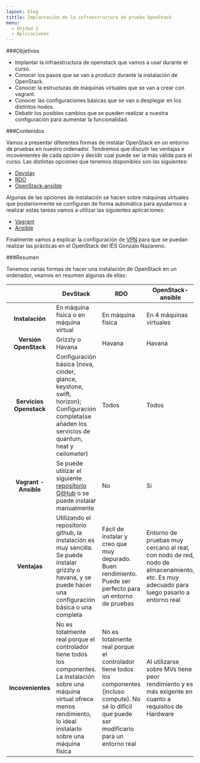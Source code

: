 ```yaml
---
layout: blog
tittle: Implantación de la infraestructura de prueba OpenStack
menu:
  - Unidad 2
  - Aplicaciones
---
```

###Objetivos

* Implantar la infraestructura de openstack que vamos a usar durante el curso.
* Conocer los pasos que se van a producir durante la instalación de OpenStack.
* Conocer la estructuras de máquinas virtuales que se van a crear con vagrant.
* Conocer las configuraciones básicas que se van a desplegar en los distintos nodos.
* Debatir los posibles cambios que se pueden realizar a nuestra configuración para aumentar la funcionalidad.

###Contenidos

Vamos a presentar diferentes formas de instalar OpenStack en un entorno de pruebas en nuestro ordenador. Tendremos que discutir las ventajas e incovenientes de cada opción y decidir cúal puede ser la más válida para el curso. Las distintas opciones que tenemos disponibles son las siguientes:

* [Devstav](devstack)
* [RDO](rdo)
* [OpenStack-ansible](openstack-ansible)

Algunas de las opciones de instalación se hacen sobre máquinas virtuales que posteriormente se configuran de forma automática para ayudarnos a realizar estas tareas vamos a utilizar las siguientes aplicaciones:

* [Vagrant](vagrant)
* [Ansible](ansible)

Finalmente vamos a explicar la configuración de [VPN](vpn) para que se puedan realizar las prácticas en el OpenStack del IES Gonzalo Nazareno.

###Resumen

Tenemos varias formas de hacer una instalación de OpenStack en un ordenador, veamos en resumen algunas de ellas:

|     |DevStack|RDO|OpenStack-ansible|
|:---:|--------|---|-----------------|
|**Instalación**|En máquina física o en máquina virtual|En máquina física|En 4 máquinas virtuales|
|**Versión OpenStack**|Grizzly o Havana|Havana|Havana|
|**Servicios Openstack**|Configuración básica (nova, cinder, glance, keystone, swift, horizon); Configuración completa(se añaden los servicios de quantum, heat y ceilometer)|Todos|Todos|
|**Vagrant - Ansible**|Se puede utilizar el siguiente [repositorio GitHub](https://github.com/xiaohanyu/vagrant-ansible-devstack) o se puede instalar manualmente|No|Si|
|**Ventajas**|Utilizando el repositorio github, la instalación es muy sencilla. Se puede instalar grizzly o havana, y se puede hacer una configuración básica o una completa|Fácil de instalar y creo que muy depurado. Buen rendimiento. Puede ser perfecto para un entorno de pruebas|Entorno de pruebas muy cercano al real, con nodo de red, nodo de almacenamiento, etc. Es muy adecuado para luego pasarlo a entorno real|
|**Incovenientes**|No es totalmente real porque el controlador tiene todos los componentes. La instalación sobre una máquina virtual ofrece menos rendimiento, lo ideal instalarlo sobre una máquina física|No es totalmente real porque el controlador tiene todos los componentes (incluso compute). No sé lo difícil que puede ser modificarlo para un entorno real|Al utilizarse sobre MVs tiene peor rendimiento y es más exigente en cuanto a requisitos de Hardware|

